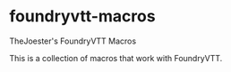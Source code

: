 # foundryvtt-macros
TheJoester's FoundryVTT Macros

This is a collection of macros that work with FoundryVTT. 
